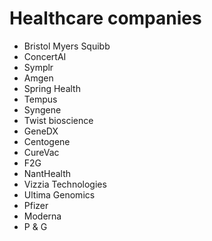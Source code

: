 # Healthcare companies
* Bristol Myers Squibb
* ConcertAI
* Symplr
* Amgen
* Spring Health
* Tempus
* Syngene
* Twist bioscience
* GeneDX
* Centogene
* CureVac
* F2G
* NantHealth
* Vizzia Technologies
* Ultima Genomics
* Pfizer
* Moderna
* P & G
